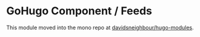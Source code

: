 # GoHugo Component / Feeds

This module moved into the mono repo at [davidsneighbour/hugo-modules](https://github.com/davidsneighbour/hugo-modules/tree/main/modules/feeds).
